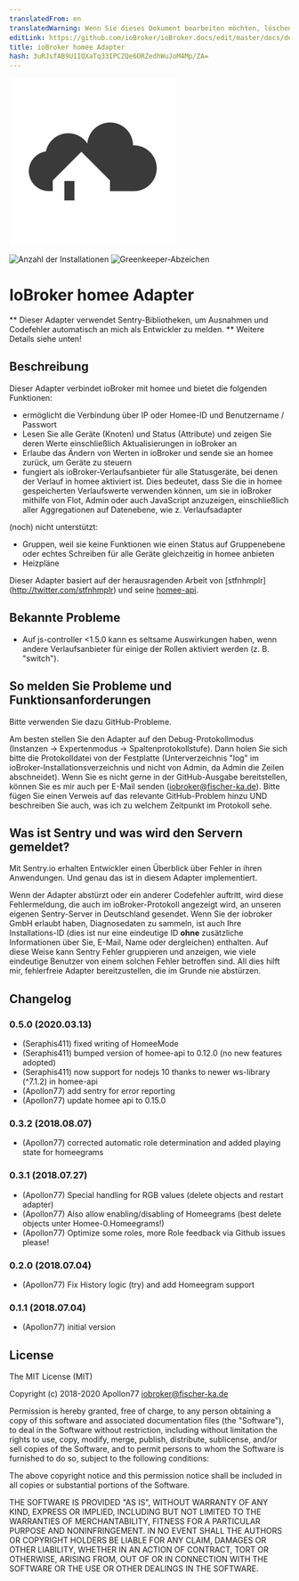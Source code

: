 ```yaml
---
translatedFrom: en
translatedWarning: Wenn Sie dieses Dokument bearbeiten möchten, löschen Sie bitte das Feld "translationsFrom". Andernfalls wird dieses Dokument automatisch erneut übersetzt
editLink: https://github.com/ioBroker/ioBroker.docs/edit/master/docs/de/adapterref/iobroker.homee/README.md
title: ioBroker homee Adapter
hash: 3uRJsfAB9U1IQXaTq33IPCZQe6ORZedhWuJoM4Mp/ZA=
---
```

![Logo](../../../en/adapterref/iobroker.homee/admin/homee.png)

![Anzahl der Installationen](http://iobroker.live/badges/homee-stable.svg)
![Greenkeeper-Abzeichen](https://badges.greenkeeper.io/Apollon77/ioBroker.homee.svg)

# IoBroker homee Adapter
** Dieser Adapter verwendet Sentry-Bibliotheken, um Ausnahmen und Codefehler automatisch an mich als Entwickler zu melden. ** Weitere Details siehe unten!

## Beschreibung
Dieser Adapter verbindet ioBroker mit homee und bietet die folgenden Funktionen:

* ermöglicht die Verbindung über IP oder Homee-ID und Benutzername / Passwort
* Lesen Sie alle Geräte (Knoten) und Status (Attribute) und zeigen Sie deren Werte einschließlich Aktualisierungen in ioBroker an
* Erlaube das Ändern von Werten in ioBroker und sende sie an homee zurück, um Geräte zu steuern
* fungiert als ioBroker-Verlaufsanbieter für alle Statusgeräte, bei denen der Verlauf in homee aktiviert ist. Dies bedeutet, dass Sie die in homee gespeicherten Verlaufswerte verwenden können, um sie in ioBroker mithilfe von Flot, Admin oder auch JavaScript anzuzeigen, einschließlich aller Aggregationen auf Datenebene, wie z. Verlaufsadapter

(noch) nicht unterstützt:

* Gruppen, weil sie keine Funktionen wie einen Status auf Gruppenebene oder echtes Schreiben für alle Geräte gleichzeitig in homee anbieten
* Heizpläne

Dieser Adapter basiert auf der herausragenden Arbeit von [stfnhmplr] (http://twitter.com/stfnhmplr) und seine [homee-api](https://github.com/stfnhmplr/homee-api).

## Bekannte Probleme
* Auf js-controller <1.5.0 kann es seltsame Auswirkungen haben, wenn andere Verlaufsanbieter für einige der Rollen aktiviert werden (z. B. "switch").

## So melden Sie Probleme und Funktionsanforderungen
Bitte verwenden Sie dazu GitHub-Probleme.

Am besten stellen Sie den Adapter auf den Debug-Protokollmodus (Instanzen -> Expertenmodus -> Spaltenprotokollstufe). Dann holen Sie sich bitte die Protokolldatei von der Festplatte (Unterverzeichnis "log" im ioBroker-Installationsverzeichnis und nicht von Admin, da Admin die Zeilen abschneidet). Wenn Sie es nicht gerne in der GitHub-Ausgabe bereitstellen, können Sie es mir auch per E-Mail senden (iobroker@fischer-ka.de). Bitte fügen Sie einen Verweis auf das relevante GitHub-Problem hinzu UND beschreiben Sie auch, was ich zu welchem Zeitpunkt im Protokoll sehe.

## Was ist Sentry und was wird den Servern gemeldet?
Mit Sentry.io erhalten Entwickler einen Überblick über Fehler in ihren Anwendungen. Und genau das ist in diesem Adapter implementiert.

Wenn der Adapter abstürzt oder ein anderer Codefehler auftritt, wird diese Fehlermeldung, die auch im ioBroker-Protokoll angezeigt wird, an unseren eigenen Sentry-Server in Deutschland gesendet. Wenn Sie der iobroker GmbH erlaubt haben, Diagnosedaten zu sammeln, ist auch Ihre Installations-ID (dies ist nur eine eindeutige ID **ohne** zusätzliche Informationen über Sie, E-Mail, Name oder dergleichen) enthalten. Auf diese Weise kann Sentry Fehler gruppieren und anzeigen, wie viele eindeutige Benutzer von einem solchen Fehler betroffen sind. All dies hilft mir, fehlerfreie Adapter bereitzustellen, die im Grunde nie abstürzen.

## Changelog

### 0.5.0 (2020.03.13)
* (Seraphis411) fixed writing of HomeeMode
* (Seraphis411) bumped version of homee-api to 0.12.0 (no new features adopted)
* (Seraphis411) now support for nodejs 10 thanks to newer ws-library (^7.1.2) in homee-api
* (Apollon77) add sentry for error reporting
* (Apollon77) update homee api to 0.15.0

### 0.3.2 (2018.08.07)
* (Apollon77) corrected automatic role determination and added playing state for homeegrams

### 0.3.1 (2018.07.27)
* (Apollon77) Special handling for RGB values (delete objects and restart adapter)
* (Apollon77) Also allow enabling/disabling of Homeegrams (best delete objects unter Homee-0.Homeegrams!)
* (Apollon77) Optimize some roles, more Role feedback via Github issues please!

### 0.2.0 (2018.07.04)
* (Apollon77) Fix History logic (try) and add Homeegram support

### 0.1.1 (2018.07.04)
* (Apollon77) initial version

## License
The MIT License (MIT)

Copyright (c) 2018-2020 Apollon77 <iobroker@fischer-ka.de>

Permission is hereby granted, free of charge, to any person obtaining a copy
of this software and associated documentation files (the "Software"), to deal
in the Software without restriction, including without limitation the rights
to use, copy, modify, merge, publish, distribute, sublicense, and/or sell
copies of the Software, and to permit persons to whom the Software is
furnished to do so, subject to the following conditions:

The above copyright notice and this permission notice shall be included in
all copies or substantial portions of the Software.

THE SOFTWARE IS PROVIDED "AS IS", WITHOUT WARRANTY OF ANY KIND, EXPRESS OR
IMPLIED, INCLUDING BUT NOT LIMITED TO THE WARRANTIES OF MERCHANTABILITY,
FITNESS FOR A PARTICULAR PURPOSE AND NONINFRINGEMENT. IN NO EVENT SHALL THE
AUTHORS OR COPYRIGHT HOLDERS BE LIABLE FOR ANY CLAIM, DAMAGES OR OTHER
LIABILITY, WHETHER IN AN ACTION OF CONTRACT, TORT OR OTHERWISE, ARISING FROM,
OUT OF OR IN CONNECTION WITH THE SOFTWARE OR THE USE OR OTHER DEALINGS IN
THE SOFTWARE.